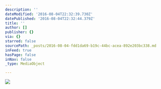 ```yaml
---
description: ''
dateModified: '2016-08-04T22:32:39.730Z'
datePublished: '2016-08-04T22:32:44.379Z'
title: ''
author: []
publisher: {}
via: {}
starred: false
sourcePath: _posts/2016-08-04-fdd1da69-b19c-44bc-acea-892e203bc338.md
inFeed: true
hasPage: false
inNav: false
_type: MediaObject

---
```

![](https://the-grid-user-content.s3-us-west-2.amazonaws.com/c86196fa-ed0c-43ad-aceb-459412e79a51.png)
